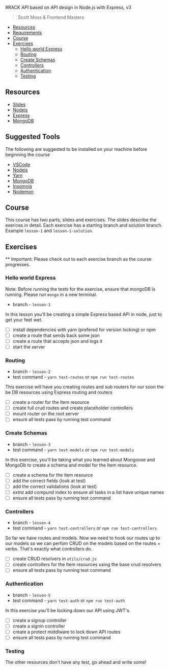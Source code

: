 #RACK API based on API design in Node.js with Express, v3

> Scott Moss & Frontend Masters

- [Resources](#resources)
- [Requirements](#requirements)
- [Course](#course)
- [Exercises](#exercises)
  - [Hello world Express](#hello-world-express)
  - [Routing](#routing)
  - [Create Schemas](#create-schemas)
  - [Controllers](#controllers)
  - [Authentication](#authentication)
  - [Testing](#testing)

## Resources

- [Slides](https://slides.com/scotups/api-design-in-node-with-express-v3)
- [Nodejs](https://nodejs.org/en/)
- [Express](https://expressjs.com/)
- [MongoDB](https://www.mongodb.com/)

## Suggested Tools

The following are suggested to be installed on your machine before beginning the course

- [VSCode](https://code.visualstudio.com/)
- [Nodejs](https://nodejs.org/en/)
- [Yarn](https://yarnpkg.com/lang/en/docs/install/)
- [MongoDB](https://docs.mongodb.com/manual/administration/install-community/)
- [Insomnia](https://insomnia.rest/)
- [Nodemon](https://nodemon.io/)

## Course

This course has two parts, slides and exercises. The slides describe the exerices in detail. Each exercise has a starting branch and solution branch. Example `lesson-1` and `lesson-1-solution`.

## Exercises

\*\* Important: Please check out to each exercise branch as the course progresses.

### Hello world Express

Note: Before running the tests for the exercise, ensure that mongoDB is running. Please run `mongo` in a new terminal.

- branch - `lesson-1`

In this lesson you'll be creating a simple Express based API in node, just to get your feet wet.

- [ ] install dependencies with yarn (prefered for version locking) or npm
- [ ] create a route that sends back some json
- [ ] create a route that accepts json and logs it
- [ ] start the server

### Routing

- branch - `lesson-2`
- test command - `yarn test-routes` or `npm run test-routes`

This exercise will have you creating routes and sub routers for our soon the be DB resources using Express routing and routers

- [ ] create a router for the Item resource
- [ ] create full crud routes and create placeholder controllers
- [ ] mount router on the root server
- [ ] ensure all tests pass by running test command

### Create Schemas

- branch - `lesson-3`
- test command - `yarn test-models` or `npm run test-models`

In this exercise, you'll be taking what you learned about Mongoose and MongoDb to create a schema and model for the Item resource.

- [ ] create a schema for the item resource
- [ ] add the correct fields (look at test)
- [ ] add the correct validations (look at test)
- [ ] _extra_ add compund index to ensure all tasks in a list have unique names
- [ ] ensure all tests pass by running test command

### Controllers

- branch - `lesson-4`
- test command - `yarn test-controllers` or `npm run test-controllers`

So far we have routes and models. Now we need to hook our routes up to our models so we can perfom CRUD on the models based on the routes + verbs. That's exactly what controllers do.

- [ ] create CRUD resolvers in `utils/crud.js`
- [ ] create controllers for the Item resources using the base crud resolvers
- [ ] ensure all tests pass by running test command

### Authentication

- branch - `lesson-5`
- test command - `yarn test-auth` or `npm run test-auth`

In this exercise you'll be locking down our API using JWT's.

- [ ] create a signup controller
- [ ] create a signin controller
- [ ] create a protect middlware to lock down API routes
- [ ] ensure all tests pass by running test command

### Testing

The other resources don't have any test, go ahead and write some!
